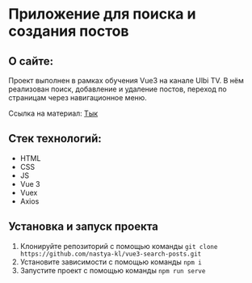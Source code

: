 # Приложение для поиска и создания постов

## О сайте:

Проект выполнен в рамках обучения Vue3 на канале Ulbi TV. В нём реализован поиск, добавление и удаление постов, переход по страницам через навигационное меню.

Ссылка на материал: [Тык](https://www.youtube.com/watch?v=XzLuMtDelGk&ab_channel=UlbiTV)

## Стек технологий:

- HTML
- CSS
- JS
- Vue 3
- Vuex
- Axios

## Установка и запуск проекта
1. Клонируйте репозиторий с помощью команды `git clone https://github.com/nastya-kl/vue3-search-posts.git`
2. Установите зависимости с помощью команды `npm i`
3. Запустите проект с помощью команды `npm run serve`
